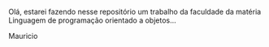 Olá, estarei fazendo nesse repositório um trabalho da faculdade da matéria Linguagem de programação orientado a objetos...




Mauricio
